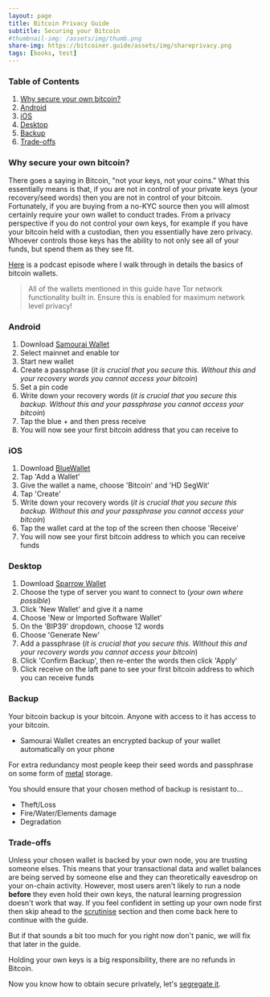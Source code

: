 ```yaml
---
layout: page
title: Bitcoin Privacy Guide 
subtitle: Securing your Bitcoin
#thumbnail-img: /assets/img/thumb.png
share-img: https://bitcoiner.guide/assets/img/shareprivacy.png
tags: [books, test]
---
```


### Table of Contents

1.  [Why secure your own bitcoin?](#why-secure-your-own-bitcoin)
2.  [Android](#android)
3.  [iOS](#ios)
4.  [Desktop](#desktop)
4.  [Backup](#backup)
5.  [Trade-offs](#trade-offs)


### Why secure your own bitcoin?

There goes a saying in Bitcoin, "not your keys, not your coins." What this essentially means is that, if you are not in control of your private keys (your recovery/seed words) then you are not in control of your bitcoin. Fortunately, if you are buying from a no-KYC source then you will almost certainly require your own wallet to conduct trades. From a privacy perspective if you do not control your own keys, for example if you have your bitcoin held with a custodian, then you essentially have zero privacy. Whoever controls those keys has the ability to not only see all of your funds, but spend them as they see fit.

[Here](https://www.bit-buy-bit.com/podcast-1/episode/26df4d37/ep35-bitcoin-podcast-with-itcoin-qa) is a podcast episode where I walk through in details the basics of bitcoin wallets.

> All of the wallets mentioned in this guide have Tor network functionality built in. Ensure this is enabled for maximum network level privacy!

### Android

1.  Download [Samourai Wallet](https://samouraiwallet.com/download)
2.  Select mainnet and enable tor
3.  Start new wallet
4.  Create a passphrase (*it is crucial that you secure this. Without this and your recovery words you cannot access your bitcoin*)
5.  Set a pin code
6.  Write down your recovery words (*it is crucial that you secure this backup. Without this and your passphrase you cannot access your bitcoin*)
7.  Tap the blue + and then press receive
8.  You will now see your first bitcoin address that you can receive to


### iOS


1.  Download [BlueWallet](https://bluewallet.io/)
2.  Tap 'Add a Wallet'
3.  Give the wallet a name, choose 'Bitcoin' and 'HD SegWit'
4.  Tap 'Create'
5.  Write down your recovery words (*it is crucial that you secure this backup. Without this and your passphrase you cannot access your bitcoin*)
6.  Tap the wallet card at the top of the screen then choose 'Receive'
7.  You will now see your first bitcoin address to which you can receive funds


### Desktop

1. Download [Sparrow Wallet](https://www.sparrowwallet.com/download/)
2. Choose the type of server you want to connect to (*your own where possible*)
3. Click 'New Wallet' and give it a name
4. Choose 'New or Imported Software Wallet'
5. On the 'BIP39' dropdown, choose 12 words
6. Choose 'Generate New'
7. Add a passphrase (*it is crucial that you secure this. Without this and your recovery words you cannot access your bitcoin*)
8. Click 'Confirm Backup', then re-enter the words then click 'Apply'
9. Click receive on the laft pane to see your first bitcoin address to which you can receive funds
  

### Backup 

Your bitcoin backup is your bitcoin. Anyone with access to it has access to your bitcoin. 

*  Samourai Wallet creates an encrypted backup of your wallet automatically on your phone

For extra redundancy most people keep their seed words and passphrase on some form of [metal](https://jlopp.github.io/metal-bitcoin-storage-reviews/) storage.

You should ensure that your chosen method of backup is resistant to...

*  Theft/Loss
*  Fire/Water/Elements damage
*  Degradation
  
### Trade-offs

Unless your chosen wallet is backed by your own node, you are trusting someone elses. This means that your transactional data and wallet balances are being served by someone else and they can theoretically eavesdrop on your on-chain activity. However, most users aren't likely to run a node **before** they even hold their own keys, the natural learning progression doesn't work that way. If you feel confident in setting up your own node first then skip ahead to the [scrutinise](/privacy/scrutinise) section and then come back here to continue with the guide. 

But if that sounds a bit too much for you right now don't panic, we will fix that later in the guide.

Holding your own keys is a big responsibility, there are no refunds in Bitcoin.
    
Now you know how to obtain secure privately, let's [segregate it](/privacy/segregate).
